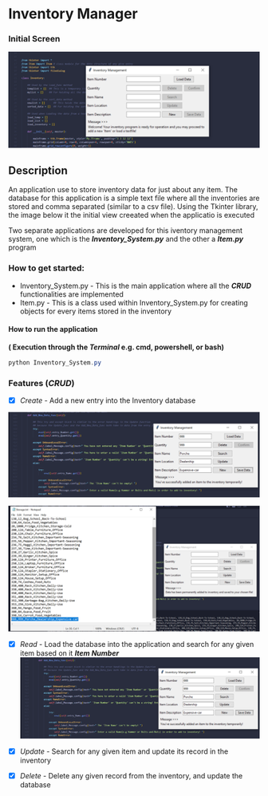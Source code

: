 # Inventory Manager 
### Initial Screen
![Home](InitialScreen.PNG "Initial View on Execution")

## Description 
An application use to store inventory data for just about any item. The database for 
this application is a simple text file where all the inventories are stored and comma separated (similar to a csv file).
Using the Tkinter library, the image below it the initial view creeated when the applicatio is executed 

Two separate applications are developed for this iventory management system, one which is the ***Inventory_System.py*** and the other a ***Item.py*** program

### How to get started:
  * Inventory_System.py - This is the main application where all the ***CRUD*** functionalities are implemented 
  * Item.py - This is a class used within Inventory_System.py for creating objects for every items stored in the inventory

  #### How to run the application
  **( Execution through the ***Terminal*** e.g. cmd, powershell, or bash)**
  ```powershell 
  python Inventory_System.py
  ```


### Features (***CRUD***)
- [x] *Create* - Add a new entry into the Inventory database 

![Add New Item](TempAdd.PNG "Temp Add")

![Saved Item](Saved.PNG "Save")

- [x] *Read* - Load the database into the application and search for any given item based on it ***Item Number***
![Add New Item](TempAdd.PNG "Temp Add")

- [x] *Update* - Search for any given item and update its record in the inventory 
- [x] *Delete* - Delete any given record from the inventory, and update the database 

